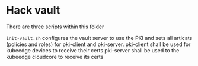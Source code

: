 Hack vault
==========

There are three scripts within this folder

`init-vault.sh` configures the vault server to use the PKI and sets all articats (policies and roles) for pki-client and pki-server.
pki-client shall be used for kubeedge devices to receive their certs
pki-server shall be used to the kubeedge cloudcore to receive its certs

